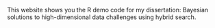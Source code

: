 This website shows you the R demo code for my dissertation: Bayesian solutions to high-dimensional data challenges using hybrid search. 